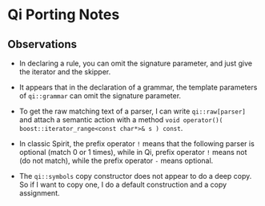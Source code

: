 # Qi Porting Notes

## Observations

* In declaring a rule, you can omit the signature parameter, and just give the iterator
and the skipper.

* It appears that in the declaration of a grammar, the template parameters of `qi::grammar`
can omit the signature parameter.

* To get the raw matching text of a parser, I can write `qi::raw[parser]`
and attach a semantic action with a method
`void operator()( boost::iterator_range<const char*>& s ) const`.

* In classic Spirit, the prefix operator `!` means that the following parser is optional
(match 0 or 1 times), while in Qi, prefix operator `!` means not (do not match), while the
prefix operator `-` means optional.

* The `qi::symbols` copy constructor does not appear to do a deep copy.  So if I want to
copy one, I do a default construction and a copy assignment.

